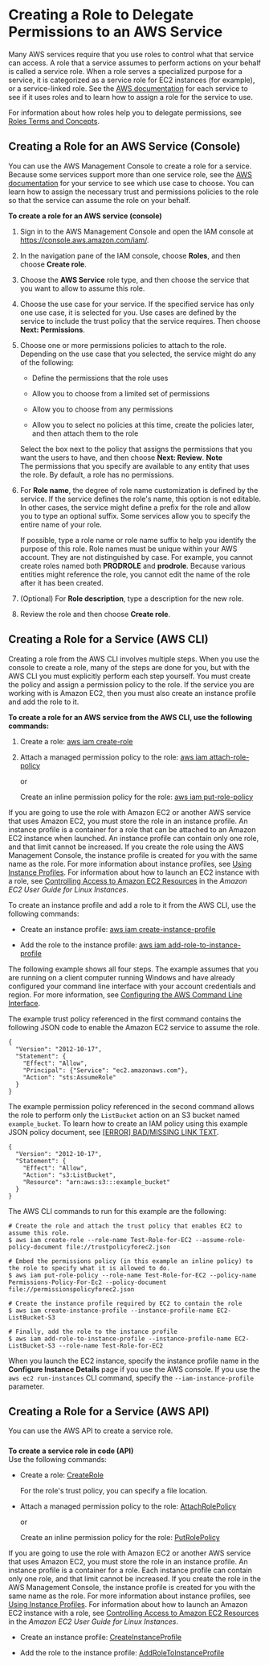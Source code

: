 # Creating a Role to Delegate Permissions to an AWS Service<a name="id_roles_create_for-service"></a>

Many AWS services require that you use roles to control what that service can access\. A role that a service assumes to perform actions on your behalf is called a service role\. When a role serves a specialized purpose for a service, it is categorized as a service role for EC2 instances \(for example\), or a service\-linked role\. See the [AWS documentation](http://alpha-docs-aws.amazon.com/) for each service to see if it uses roles and to learn how to assign a role for the service to use\.

For information about how roles help you to delegate permissions, see [Roles Terms and Concepts](id_roles_terms-and-concepts.md)\.

## Creating a Role for an AWS Service \(Console\)<a name="roles-creatingrole-service-console"></a>

You can use the AWS Management Console to create a role for a service\. Because some services support more than one service role, see the [AWS documentation](http://docs.aws.amazon.com/) for your service to see which use case to choose\. You can learn how to assign the necessary trust and permissions policies to the role so that the service can assume the role on your behalf\.

**To create a role for an AWS service \(console\)**

1. Sign in to the AWS Management Console and open the IAM console at [https://console\.aws\.amazon\.com/iam/](https://console.aws.amazon.com/iam/)\.

1. In the navigation pane of the IAM console, choose **Roles**, and then choose **Create role**\.

1. Choose the **AWS Service** role type, and then choose the service that you want to allow to assume this role\.

1. Choose the use case for your service\. If the specified service has only one use case, it is selected for you\. Use cases are defined by the service to include the trust policy that the service requires\. Then choose **Next: Permissions**\.

1. Choose one or more permissions policies to attach to the role\. Depending on the use case that you selected, the service might do any of the following:

   + Define the permissions that the role uses

   + Allow you to choose from a limited set of permissions

   + Allow you to choose from any permissions

   + Allow you to select no policies at this time, create the policies later, and then attach them to the role

   Select the box next to the policy that assigns the permissions that you want the users to have, and then choose **Next: Review**\. 
**Note**  
The permissions that you specify are available to any entity that uses the role\. By default, a role has no permissions\.

1. For **Role name**, the degree of role name customization is defined by the service\. If the service defines the role's name, this option is not editable\. In other cases, the service might define a prefix for the role and allow you to type an optional suffix\. Some services allow you to specify the entire name of your role\.

   If possible, type a role name or role name suffix to help you identify the purpose of this role\. Role names must be unique within your AWS account\. They are not distinguished by case\. For example, you cannot create roles named both **PRODROLE** and **prodrole**\. Because various entities might reference the role, you cannot edit the name of the role after it has been created\.

1. \(Optional\) For **Role description**, type a description for the new role\.

1. Review the role and then choose **Create role**\.

## Creating a Role for a Service \(AWS CLI\)<a name="roles-creatingrole-service-cli"></a>

Creating a role from the AWS CLI involves multiple steps\. When you use the console to create a role, many of the steps are done for you, but with the AWS CLI you must explicitly perform each step yourself\. You must create the policy and assign a permission policy to the role\. If the service you are working with is Amazon EC2, then you must also create an instance profile and add the role to it\.

**To create a role for an AWS service from the AWS CLI, use the following commands:**

1. Create a role: [aws iam create\-role](http://alpha-docs-aws.amazon.com/cli/latest/reference/iam/create-role.html)

1. Attach a managed permission policy to the role: [aws iam attach\-role\-policy](http://alpha-docs-aws.amazon.com/cli/latest/reference/iam/attach-role-policy.html)

    or

   Create an inline permission policy for the role: [aws iam put\-role\-policy](http://alpha-docs-aws.amazon.com/cli/latest/reference/iam/put-role-policy.html)

If you are going to use the role with Amazon EC2 or another AWS service that uses Amazon EC2, you must store the role in an instance profile\. An instance profile is a container for a role that can be attached to an Amazon EC2 instance when launched\. An instance profile can contain only one role, and that limit cannot be increased\. If you create the role using the AWS Management Console, the instance profile is created for you with the same name as the role\. For more information about instance profiles, see [Using Instance Profiles](id_roles_use_switch-role-ec2_instance-profiles.md)\. For information about how to launch an EC2 instance with a role, see [Controlling Access to Amazon EC2 Resources](http://alpha-docs-aws.amazon.com/AWSEC2/latest/UserGuide/UsingIAM.html#UsingIAMrolesWithAmazonEC2Instances) in the *Amazon EC2 User Guide for Linux Instances*\.

To create an instance profile and add a role to it from the AWS CLI, use the following commands:

+ Create an instance profile: [aws iam create\-instance\-profile](http://alpha-docs-aws.amazon.com/cli/latest/reference/iam/create-instance-profile.html)

+ Add the role to the instance profile: [aws iam add\-role\-to\-instance\-profile](http://alpha-docs-aws.amazon.com/cli/latest/reference/iam/add-role-to-instance-profile.html)

The following example shows all four steps\. The example assumes that you are running on a client computer running Windows and have already configured your command line interface with your account credentials and region\. For more information, see [Configuring the AWS Command Line Interface](http://alpha-docs-aws.amazon.com/cli/latest/userguide/cli-chap-getting-started.html)\.

The example trust policy referenced in the first command contains the following JSON code to enable the Amazon EC2 service to assume the role\.

```
{
  "Version": "2012-10-17",
  "Statement": {
    "Effect": "Allow",
    "Principal": {"Service": "ec2.amazonaws.com"},
    "Action": "sts:AssumeRole"
  }
}
```

The example permission policy referenced in the second command allows the role to perform only the `ListBucket` action on an S3 bucket named `example_bucket`\. To learn how to create an IAM policy using this example JSON policy document, see [[ERROR] BAD/MISSING LINK TEXT](access_policies_create.md#access_policies_create-json-editor)\.

```
{
  "Version": "2012-10-17",
  "Statement": {
    "Effect": "Allow",
    "Action": "s3:ListBucket",
    "Resource": "arn:aws:s3:::example_bucket"
  }
}
```

The AWS CLI commands to run for this example are the following:

```
# Create the role and attach the trust policy that enables EC2 to assume this role.
$ aws iam create-role --role-name Test-Role-for-EC2 --assume-role-policy-document file://trustpolicyforec2.json

# Embed the permissions policy (in this example an inline policy) to the role to specify what it is allowed to do.
$ aws iam put-role-policy --role-name Test-Role-for-EC2 --policy-name Permissions-Policy-For-Ec2 --policy-document file://permissionspolicyforec2.json

# Create the instance profile required by EC2 to contain the role
$ aws iam create-instance-profile --instance-profile-name EC2-ListBucket-S3

# Finally, add the role to the instance profile
$ aws iam add-role-to-instance-profile --instance-profile-name EC2-ListBucket-S3 --role-name Test-Role-for-EC2
```

When you launch the EC2 instance, specify the instance profile name in the **Configure Instance Details** page if you use the AWS console\. If you use the `aws ec2 run-instances` CLI command, specify the `--iam-instance-profile` parameter\.

## Creating a Role for a Service \(AWS API\)<a name="roles-creatingrole-service-api"></a>

You can use the AWS API to create a service role\.

### <a name="roles-creatingrole-servicerole-api"></a>

**To create a service role in code \(API\)**  
Use the following commands:

+ Create a role: [CreateRole](http://alpha-docs-aws.amazon.com/IAM/latest/APIReference/API_CreateRole.html)

  For the role's trust policy, you can specify a file location\.

+ Attach a managed permission policy to the role: [AttachRolePolicy](http://alpha-docs-aws.amazon.com/IAM/latest/APIReference/API_AttachRolePolicy.html)

   or

  Create an inline permission policy for the role: [PutRolePolicy](http://alpha-docs-aws.amazon.com/IAM/latest/APIReference/API_PutRolePolicy.html)

If you are going to use the role with Amazon EC2 or another AWS service that uses Amazon EC2, you must store the role in an instance profile\. An instance profile is a container for a role\. Each instance profile can contain only one role, and that limit cannot be increased\. If you create the role in the AWS Management Console, the instance profile is created for you with the same name as the role\. For more information about instance profiles, see [Using Instance Profiles](id_roles_use_switch-role-ec2_instance-profiles.md)\. For information about how to launch an Amazon EC2 instance with a role, see [Controlling Access to Amazon EC2 Resources](http://alpha-docs-aws.amazon.com/AWSEC2/latest/UserGuide/UsingIAM.html#UsingIAMrolesWithAmazonEC2Instances) in the *Amazon EC2 User Guide for Linux Instances*\. 

+ Create an instance profile: [CreateInstanceProfile](http://alpha-docs-aws.amazon.com/IAM/latest/APIReference/API_CreateInstanceProfile.html)

+ Add the role to the instance profile: [AddRoleToInstanceProfile](http://alpha-docs-aws.amazon.com/IAM/latest/APIReference/API_AddRoleToInstanceProfile.html)
